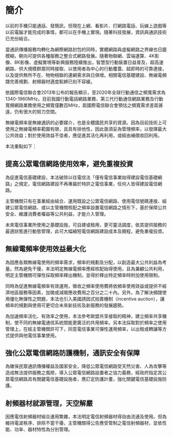 # 簡介

以前的手機只能通話、發簡訊，但現在上網、看影片、打網路電話、玩線上遊戲等以前電腦才能完成的事情，都可以在手機上實現。隨著科技發展，資訊與通訊技術已充份結合。

當通訊傳播服務均轉化為網際網路封包的同時，實體網路與虛擬網路之界線也日趨模糊，朝向可提供各種服務之整合式網路發展。隨著物聯網、雲端運算、4K影像、8K影像、虛擬實境等新興服務陸續推出，智慧型行動裝置日益普及，超高速網路、供大規模群眾同時接取、以使用者為中心的行動覆蓋、超即時的可靠連接，以及提供無所不在、物物相聯的連網需求與日俱增。相關電信基礎建設、無線電頻譜完善規劃、射頻器材適度鬆綁已刻不容緩。

依國際電信聯合會2013年公布的報告顯示，至2020年全球行動通信之頻寬需求為1340-1960MHz。目前我國行動電話網路業務、第三代行動通信網路業務及行動寬頻網路業務使用之頻寬僅數百MHz，距國際電信聯合會預估之頻寬需求差距甚遠，仍有很大的努力空間。

無線電頻率是無線通訊的必要媒介，也是全體國民共享的資源。因為目前技術上可使用之無線電頻率範圍有限，且具有排他性，因此亟須妥為管理頻率，以發揮最大公共效益；對於使用效益不佳者，應促進其活化再利用，或經由補償收回利用。

本法重點如下：

## 提高公眾電信網路使用效率，避免重複投資

為促進電信基礎建設，本法破除以往電信法「僅有電信事業始得建設電信基礎網路」之規定，電信網路建設不再專屬於特許之電信事業，任何人皆得建設電信網路。

主管機關只有在事業經由組合、運用既設之公眾電信網路、使用電信號碼連接、組建公眾電信網路、或以主管機關核配之頻率設置電信網路之情形下，基於保障公共安全、維護消費者權益等公共利益，才能介入管理。

未來電信事業所使用之基礎設施，可自建或租用，更可靈活調度，依其提供服務的最適狀態進行動態管理，此可大幅縮短電信網路建設成本及期程，避免重複投資。

## 無線電頻率使用效益最大化

為因應各類無線電使用的頻率需求，頻率的規劃及分配，以創造最大公共利益為考量。然為避免干擾，本法明定無線電頻率應經核配始得使用，且為兼顧公共利用，明定主管機關可彈性採取頻率釋出機制，並得於釋出特定頻率時附加使用限制。

同時為促進無線電頻率有效運用，徵收之頻率使用費將依頻率使用效益或提供不經濟地區服務等因素，加徵或減徵應收費用之百分之二十內。另外，為了解決頻譜使用僵化無彈性之問題，本法也引入美國誘因式拍賣機制（incentive auction），讓頻率的規劃與使用可更切合未來新技術及新服務的發展趨勢。

為加速頻率活化、有效率之使用，本法參考歐盟共享接取的精神，建立頻率共享機制，使不同的無線電通信系統間能更廣泛的共用頻率。另本法採取對於頻率之使用管理上，在經主管機關許可下，同意電信事業可彈性運用頻率，以出租或轉讓等方式提供與他電信事業使用。

## 強化公眾電信網路防護機制，通訊安全有保障

為確保民眾通訊傳播權益及國家安全，降低公眾電信網路受天然災害、人為攻擊等造成無法提供服務之風險，導入公眾電信網路設置者之協力義務，經政府指定其公眾電信網路具有關鍵電信基礎設施者，應訂定防護計畫，強化關鍵電信基礎設施防護。

## 射頻器材就源管理，天空解嚴

因應電信射頻器材組合運用繁雜，本法明定電信射頻器材得自由流通及使用。但為維持電波秩序、排除不當干擾，主管機關得公告應受管制之電信射頻器材，並依性能、功率、器材特性為分別管理。
